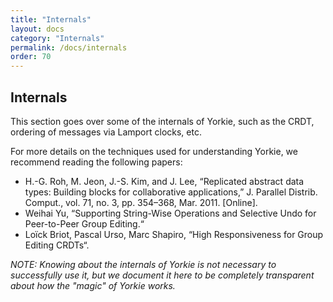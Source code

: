 ```yaml
---
title: "Internals"
layout: docs
category: "Internals"
permalink: /docs/internals
order: 70
---
```


## Internals

This section goes over some of the internals of Yorkie, such as the CRDT, ordering of messages via Lamport clocks, etc.

For more details on the techniques used for understanding Yorkie, we recommend reading the following papers:

 - H.-G. Roh, M. Jeon, J.-S. Kim, and J. Lee, “Replicated abstract data types: Building blocks for collaborative applications,” J. Parallel Distrib. Comput., vol. 71, no. 3, pp. 354–368, Mar. 2011. [Online].
 - Weihai Yu, “Supporting String-Wise Operations and Selective Undo for Peer-to-Peer Group Editing.“
 - Loïck Briot, Pascal Urso, Marc Shapiro, “High Responsiveness for Group Editing CRDTs“.

*NOTE: Knowing about the internals of Yorkie is not necessary to successfully use it, but we document it here to be completely transparent about how the "magic" of Yorkie works.*
